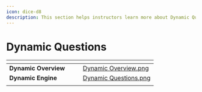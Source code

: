 ```yaml
---
icon: dice-d8
description: This section helps instructors learn more about Dynamic Questions in EXAMIND.
---
```


# Dynamic Questions

<table data-view="cards"><thead><tr><th></th><th></th><th></th><th data-hidden data-card-cover data-type="files"></th></tr></thead><tbody><tr><td><strong>Dynamic Overview</strong></td><td></td><td></td><td><a href="../../../.gitbook/assets/Dynamic Overview.png">Dynamic Overview.png</a></td></tr><tr><td><strong>Dynamic Engine</strong></td><td></td><td></td><td><a href="../../../.gitbook/assets/Dynamic Questions.png">Dynamic Questions.png</a></td></tr><tr><td></td><td></td><td></td><td></td></tr></tbody></table>


